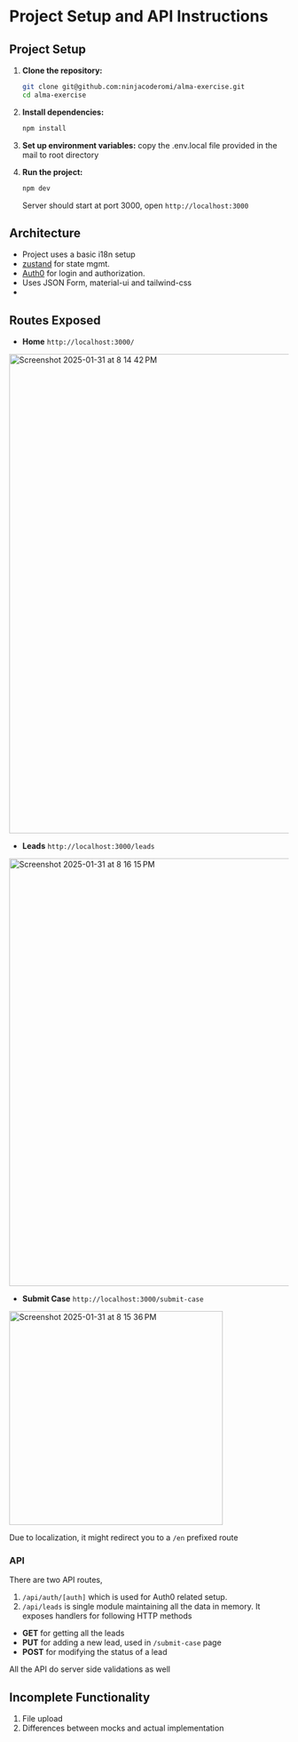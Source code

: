 # Project Setup and API Instructions

## Project Setup

1. **Clone the repository:**
   ```sh
   git clone git@github.com:ninjacoderomi/alma-exercise.git
   cd alma-exercise
   ```

2. **Install dependencies:**
   ```sh
   npm install
   ```

3. **Set up environment variables:**
   copy the .env.local file provided in the mail to root directory

4. **Run the project:**
   ```sh
   npm dev
   ```
   Server should start at port 3000, open `http://localhost:3000`
 ## Architecture
  * Project uses a basic i18n setup
  * [zustand](https://zustand.docs.pmnd.rs/getting-started/introduction) for state mgmt.  
  * [Auth0](https://auth0.com/) for login and authorization.
  * Uses JSON Form, material-ui and tailwind-css
  * 
 
## Routes Exposed
* **Home** `http://localhost:3000/`
 <img width="863" alt="Screenshot 2025-01-31 at 8 14 42 PM" src="https://github.com/user-attachments/assets/3b2b651a-0e07-4a0a-bea4-7e200f76fa81" />

* **Leads** `http://localhost:3000/leads` 
<img width="770" alt="Screenshot 2025-01-31 at 8 16 15 PM" src="https://github.com/user-attachments/assets/13d716c2-ffb5-4f7f-b912-5e3a601edce8" />

* **Submit Case** `http://localhost:3000/submit-case` 

<img width="385" alt="Screenshot 2025-01-31 at 8 15 36 PM" src="https://github.com/user-attachments/assets/455c3c47-8e71-4ca4-a05b-a6bcdb4a7e3b" />

 Due to localization, it might redirect you to a `/en` prefixed route
### API
 There are two API routes,
 1. `/api/auth/[auth]` which is used for Auth0 related setup.
 1. `/api/leads` is single module maintaining all the data in memory. It exposes handlers for following HTTP methods
   * **GET** for getting all the leads
   * **PUT** for adding a new lead, used in `/submit-case` page
   * **POST** for modifying the status of a lead

All the API do server side validations as well

## Incomplete Functionality
1. File upload
1. Differences between mocks and actual implementation



